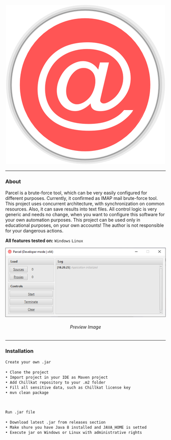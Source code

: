 <h3 align = "center">
    <img src = "images/logo.png" alt = "Logo" />
</h3>

---

### About

Parcel is a brute-force tool, which can be very easily configured for different purposes. Currently, it confirmed as IMAP mail brute-force tool.
This project uses concurrent architecture, with synchronization on common resources. Also, it can save results into text files.
All control logic is very generic and needs no change, when you want to configure this software for your own automation purposes.
This project can be used only in educational purposes, on your own accounts! The author is not responsible for your dangerous actions.

**All features tested on:** `Windows` `Linux`

<p align = "center">
    <img src = "images/preview.png" alt = "Preview" />
</p>

<h6 align = "center">Preview Image</h6>

---

### Installation

    Create your own .jar

    • Clone the project
    • Import project in your IDE as Maven project
    • Add Chillkat repository to your .m2 folder
    • Fill all sensitive data, such as Chillkat license key
    • mvn clean package

<br>

    Run .jar file

    • Download latest .jar from releases section
    • Make shure you have Java 8 installed and JAVA_HOME is setted
    • Execute jar on Windows or Linux with administrative rights